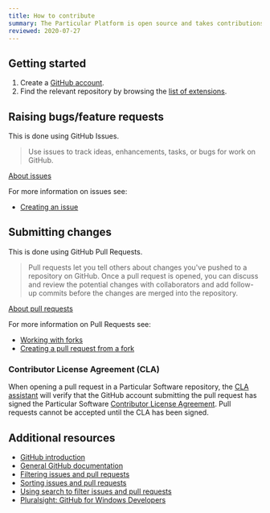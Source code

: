 ```yaml
---
title: How to contribute
summary: The Particular Platform is open source and takes contributions from the community.
reviewed: 2020-07-27
---
```


## Getting started

 1. Create a [GitHub account](https://github.com/join).
 1. Find the relevant repository by browsing the [list of extensions](/components/).


## Raising bugs/feature requests

This is done using GitHub Issues.

> Use issues to track ideas, enhancements, tasks, or bugs for work on GitHub.

[About issues](https://help.github.com/articles/about-issues/)

For more information on issues see:

 * [Creating an issue](https://help.github.com/articles/creating-an-issue/)
 

## Submitting changes

This is done using GitHub Pull Requests.

> Pull requests let you tell others about changes you've pushed to a repository on GitHub. Once a pull request is opened, you can discuss and review the potential changes with collaborators and add follow-up commits before the changes are merged into the repository.

[About pull requests](https://help.github.com/articles/about-pull-requests/)
 

For more information on Pull Requests see:

 * [Working with forks](https://help.github.com/articles/working-with-forks/)
 * [Creating a pull request from a fork](https://help.github.com/articles/creating-a-pull-request-from-a-fork/)

### Contributor License Agreement (CLA)

When opening a pull request in a Particular Software repository, the [CLA assistant](https://cla-assistant.io/) will verify that the GitHub account submitting the pull request has signed the Particular Software [Contributor License Agreement](https://gist.github.com/020497b0e1e81c97c8613be5e93c7d3f). Pull requests cannot be accepted until the CLA has been signed.

## Additional resources

 * [GitHub introduction](https://guides.github.com/activities/hello-world/)
 * [General GitHub documentation](https://help.github.com/)
 * [Filtering issues and pull requests](https://help.github.com/articles/filtering-issues-and-pull-requests/)
 * [Sorting issues and pull requests](https://help.github.com/articles/sorting-issues-and-pull-requests/)
 * [Using search to filter issues and pull requests](https://help.github.com/articles/using-search-to-filter-issues-and-pull-requests/)
 * [Pluralsight: GitHub for Windows Developers](https://www.pluralsight.com/courses/github-windows-developers)
